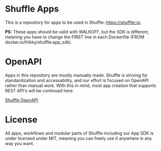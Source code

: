 # Shuffle Apps
This is a repository for apps to be used in Shuffle: https://shuffler.io. 

**PS:** These apps should be valid with WALKOFF, but the SDK is different, meaning you have to change the FIRST line in each Dockerfile (FROM docker.io/frikky/shuffle:app_sdk).

# OpenAPI
Apps in this repository are mostly manually made. Shuffle is striving for standardization and accessability, and our effort is focused on OpenAPI rather than manual work. With this in mind, most app creation that supports REST API's will be continued here.

[Shuffle OpenAPI](https://github.com/frikky/security-openapis)

# License
All apps, workflows and modular parts of Shuffle including our App SDK is under licensed under MIT, meaning you can freely use it anywhere in any way you want.

